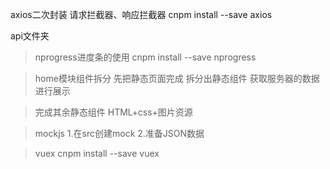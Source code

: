 axios二次封装
请求拦截器、响应拦截器
cnpm install --save axios

api文件夹

> nprogress进度条的使用
cnpm install --save nprogress

> home模块组件拆分
先把静态页面完成
拆分出静态组件
获取服务器的数据进行展示

> 完成其余静态组件
HTML+css+图片资源

> mockjs
1.在src创建mock
2.准备JSON数据

> vuex
cnpm install --save vuex

